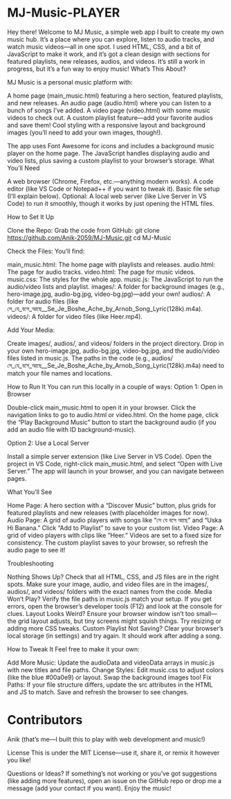 # MJ-Music-PLAYER

Hey there! Welcome to MJ Music, a simple web app I built to create my own music hub. It’s a place where you can explore, listen to audio tracks, and watch music videos—all in one spot. I used HTML, CSS, and a bit of JavaScript to make it work, and it’s got a clean design with sections for featured playlists, new releases, audios, and videos. It’s still a work in progress, but it’s a fun way to enjoy music!
What’s This About?

MJ Music is a personal music platform with:

A home page (main_music.html) featuring a hero section, featured playlists, and new releases.
An audio page (audio.html) where you can listen to a bunch of songs I’ve added.
A video page (video.html) with some music videos to check out.
A custom playlist feature—add your favorite audios and save them!
Cool styling with a responsive layout and background images (you’ll need to add your own images, though!).

The app uses Font Awesome for icons and includes a background music player on the home page. The JavaScript handles displaying audio and video lists, plus saving a custom playlist to your browser’s storage.
What You’ll Need

A web browser (Chrome, Firefox, etc.—anything modern works).
A code editor (like VS Code or Notepad++ if you want to tweak it).
Basic file setup (I’ll explain below).
Optional: A local web server (like Live Server in VS Code) to run it smoothly, though it works by just opening the HTML files.

How to Set It Up

Clone the Repo: Grab the code from GitHub:
git clone https://github.com/Anik-2059/MJ-Music.git
cd MJ-Music


Check the Files: You’ll find:

main_music.html: The home page with playlists and releases.
audio.html: The page for audio tracks.
video.html: The page for music videos.
music.css: The styles for the whole app.
music.js: The JavaScript to run the audio/video lists and playlist.
images/: A folder for background images (e.g., hero-image.jpg, audio-bg.jpg, video-bg.jpg)—add your own!
audios/: A folder for audio files (like সে_যে_বসে_আছে__Se_Je_Boshe_Ache_by_Arnob_Song_Lyric(128k).m4a).
videos/: A folder for video files (like Heer.mp4).


Add Your Media:

Create images/, audios/, and videos/ folders in the project directory.
Drop in your own hero-image.jpg, audio-bg.jpg, video-bg.jpg, and the audio/video files listed in music.js. The paths in the code (e.g., audios/সে_যে_বসে_আছে__Se_Je_Boshe_Ache_by_Arnob_Song_Lyric(128k).m4a) need to match your file names and locations.



How to Run It
You can run this locally in a couple of ways:
Option 1: Open in Browser

Double-click main_music.html to open it in your browser.
Click the navigation links to go to audio.html or video.html.
On the home page, click the “Play Background Music” button to start the background audio (if you add an audio file with ID background-music).

Option 2: Use a Local Server

Install a simple server extension (like Live Server in VS Code).
Open the project in VS Code, right-click main_music.html, and select “Open with Live Server.”
The app will launch in your browser, and you can navigate between pages.

What You’ll See

Home Page: A hero section with a “Discover Music” button, plus grids for featured playlists and new releases (with placeholder images for now).
Audio Page: A grid of audio players with songs like “সে যে বসে আছে” and “Uska Hi Banana.” Click “Add to Playlist” to save to your custom list.
Video Page: A grid of video players with clips like “Heer.” Videos are set to a fixed size for consistency.
The custom playlist saves to your browser, so refresh the audio page to see it!

Troubleshooting

Nothing Shows Up? Check that all HTML, CSS, and JS files are in the right spots. Make sure your image, audio, and video files are in the images/, audios/, and videos/ folders with the exact names from the code.
Media Won’t Play? Verify the file paths in music.js match your setup. If you get errors, open the browser’s developer tools (F12) and look at the console for clues.
Layout Looks Weird? Ensure your browser window isn’t too small—the grid layout adjusts, but tiny screens might squish things. Try resizing or adding more CSS tweaks.
Custom Playlist Not Saving? Clear your browser’s local storage (in settings) and try again. It should work after adding a song.

How to Tweak It
Feel free to make it your own:

Add More Music: Update the audioData and videoData arrays in music.js with new titles and file paths.
Change Styles: Edit music.css to adjust colors (like the blue #00a0e9) or layout. Swap the background images too!
Fix Paths: If your file structure differs, update the src attributes in the HTML and JS to match.
Save and refresh the browser to see changes.

# Contributors

Anik (that’s me—I built this to play with web development and music!)

License
This is under the MIT License—use it, share it, or remix it however you like!

Questions or Ideas?
If something’s not working or you’ve got suggestions (like adding more features), open an issue on the GitHub repo or drop me a message (add your contact if you want). Enjoy the music!
